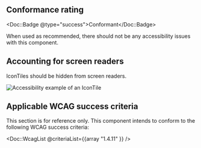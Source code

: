 ## Conformance rating

<Doc::Badge @type="success">Conformant</Doc::Badge>

When used as recommended, there should not be any accessibility issues with this component.

## Accounting for screen readers

IconTiles should be hidden from screen readers.

![Accessibility example of an IconTile](/assets/components/icon-tile/icontile-hidden-example.png)

## Applicable WCAG success criteria

This section is for reference only. This component intends to conform to the following WCAG success criteria:

<Doc::WcagList @criteriaList={{array "1.4.11" }} />
